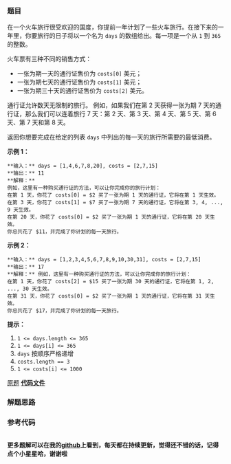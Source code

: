 ### 题目
在一个火车旅行很受欢迎的国度，你提前一年计划了一些火车旅行。在接下来的一年里，你要旅行的日子将以一个名为 `days` 的数组给出。每一项是一个从 `1`
到 `365` 的整数。

火车票有三种不同的销售方式：

  * 一张为期一天的通行证售价为 `costs[0]` 美元；
  * 一张为期七天的通行证售价为 `costs[1]` 美元；
  * 一张为期三十天的通行证售价为 `costs[2]` 美元。

通行证允许数天无限制的旅行。 例如，如果我们在第 2 天获得一张为期 7 天的通行证，那么我们可以连着旅行 7 天：第 2 天、第 3 天、第 4 天、第
5 天、第 6 天、第 7 天和第 8 天。

返回你想要完成在给定的列表 `days` 中列出的每一天的旅行所需要的最低消费。



**示例 1：**

    
    
    **输入：** days = [1,4,6,7,8,20], costs = [2,7,15]
    **输出：** 11
    **解释：**
    例如，这里有一种购买通行证的方法，可以让你完成你的旅行计划：
    在第 1 天，你花了 costs[0] = $2 买了一张为期 1 天的通行证，它将在第 1 天生效。
    在第 3 天，你花了 costs[1] = $7 买了一张为期 7 天的通行证，它将在第 3, 4, ..., 9 天生效。
    在第 20 天，你花了 costs[0] = $2 买了一张为期 1 天的通行证，它将在第 20 天生效。
    你总共花了 $11，并完成了你计划的每一天旅行。
    

**示例 2：**

    
    
    **输入：** days = [1,2,3,4,5,6,7,8,9,10,30,31], costs = [2,7,15]
    **输出：** 17
    **解释：** 例如，这里有一种购买通行证的方法，可以让你完成你的旅行计划： 
    在第 1 天，你花了 costs[2] = $15 买了一张为期 30 天的通行证，它将在第 1, 2, ..., 30 天生效。
    在第 31 天，你花了 costs[0] = $2 买了一张为期 1 天的通行证，它将在第 31 天生效。 
    你总共花了 $17，并完成了你计划的每一天旅行。
    



**提示：**

  1. `1 <= days.length <= 365`
  2. `1 <= days[i] <= 365`
  3. `days` 按顺序严格递增
  4. `costs.length == 3`
  5. `1 <= costs[i] <= 1000`

[原题](https://leetcode-cn.com/problems/minimum-cost-for-tickets/)    **[代码文件]()**


### 解题思路




### 参考代码

```go


```




**更多题解可以在我的[github](https://github.com/LZH139/leetcode_Go)上看到，每天都在持续更新，觉得还不错的话，记得点个小星星哈，谢谢啦**
